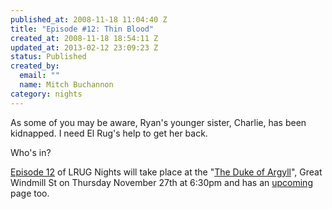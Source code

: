```yaml
--- 
published_at: 2008-11-18 11:04:40 Z
title: "Episode #12: Thin Blood"
created_at: 2008-11-18 18:54:11 Z
updated_at: 2013-02-12 23:09:23 Z
status: Published
created_by: 
  email: ""
  name: Mitch Buchannon
category: nights
---
```


As some of you may be aware, Ryan's younger sister, Charlie, has been kidnapped. I need El Rug's help to get her back.

Who's in?

[Episode 12](http://www.tv.com/baywatch-nights/thin-blood/episode/41752/summary.html?tag=ep_list;title;11) of LRUG Nights will take place at the "[The Duke of Argyll](http://www.beerintheevening.com/pubs/s/14/1421/Duke_of_Argyll/Soho)", Great Windmill St on Thursday November 27th at 6:30pm and has an [upcoming](http://upcoming.yahoo.com/event/1368908/) page too.
